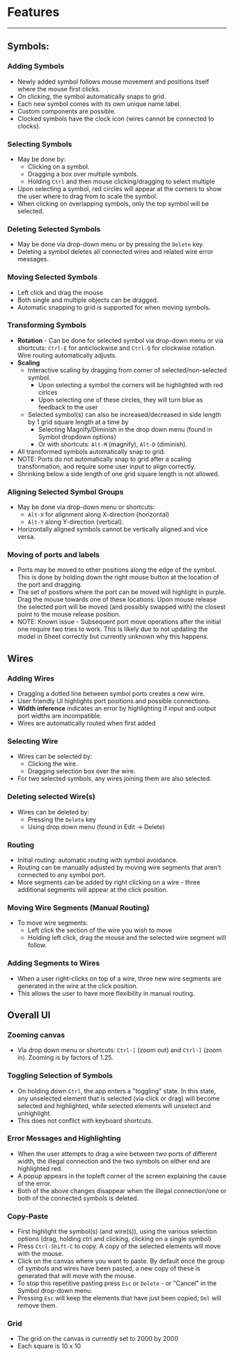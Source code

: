 # Features
--------

## Symbols:

### Adding Symbols
- Newly added symbol follows mouse movement and positions itself where the mouse first clicks.  
- On clicking, the symbol automatically snaps to grid.
- Each new symbol comes with its own unique name label.
- Custom components are possible.
- Clocked symbols have the clock icon (wires cannot be connected to clocks).

### Selecting Symbols
- May be done by: 
    - Clicking on a symbol.
    - Dragging a box over multiple symbols.
    - Holding `Ctrl` and then mouse clicking/dragging to select multiple
- Upon selecting a symbol, red circles will appear at the corners to show the user where to drag from to scale the symbol.
- When clicking on overlapping symbols, only the top symbol will be selected.

### Deleting Selected Symbols
- May be done via drop-down menu or by pressing the `Delete` key.
- Deleting a symbol deletes all connected wires and related wire error messages.

### Moving Selected Symbols
- Left click and drag the mouse
- Both single and multiple objects can be dragged.
- Automatic snapping to grid is supported for when moving symbols.

### Transforming Symbols
- **Rotation** - Can be done for selected symbol via drop-down menu or via shortcuts: `Ctrl-E` for anticlockwise and `Ctrl-Q` for clockwise rotation. Wire routing automatically adjusts.
- **Scaling** 
    - Interactive scaling by dragging from corner of selected/non-selected symbol.
        - Upon selecting a symbol the corners will be highlighted with red cirlces
        - Upon selecting one of these circles, they will turn blue as feedback to the user
    - Selected symbol(s) can also be increased/decreased in side length by 1 grid square length at a time by
        - Selecting Magnify/Diminish in the drop down menu (found in Symbol dropdown options)
        - Or with shortcuts: `Alt-M` (magnify), `Alt-D` (diminish).
- All transformed symbols automatically snap to grid. 
- NOTE: Ports do not automatically snap to grid after a scaling transformation, and require some user input to align correctly.
- Shrinking below a side length of one grid square length is not allowed.

### Aligning Selected Symbol Groups
- May be done via drop-down menu or shortcuts:
    - `Alt-X` for alignment along X-direction (horizontal)
    - `Alt-Y` along Y-direction (vertical). 
- Horizontally aligned symbols cannot be vertically aligned and vice versa.

### Moving of ports and labels
- Ports may be moved to other positions along the edge of the symbol. This is done by holding down the right mouse button at the location of the port and dragging.
- The set of postions where the port can be moved will highlight in purple. Drag the mouse towards one of these locations. Upon mouse release the selected port will be moved (and possibly swapped with) the closest point to the mouse release position. 
- NOTE: Known issue - Subsequent port move operations after the initial one require two tries to work. This is likely due to not updating the model in Sheet correctly but currently unknown why this happens.

## Wires

### Adding Wires
- Dragging a dotted line between symbol ports creates a new wire.
- User friendly UI highlights port positions and possible connections.
- **Width inference** indicates an error by highlighting if input and output port widths are incompatible.
- Wires are automatically routed when first added

### Selecting Wire
- Wires can be selected by:
    - Clicking the wire.
    - Dragging selection box over the wire.
- For two selected symbols, any wires joining them are also selected.

### Deleting selected Wire(s)
- Wires can be deleted by:
    - Pressing the `Delete` key 
    - Using drop down menu (found in Edit -> Delete)

### Routing
- Initial routing: automatic routing with symbol avoidance.
- Routing can be manually adjusted by moving wire segments that aren't connected to any symbol port.
- More segments can be added by right clicking on a wire - three additional segments will appear at the click position.

### Moving Wire Segments (Manual Routing)
- To move wire segments:
    - Left click the section of the wire you wish to move
    - Holding left click, drag the mouse and the selected wire segment will follow.

### Adding Segments to Wires
- When a user right-clicks on top of a wire, three new wire segments are generated in the wire at the click position. 
- This allows the user to have more flexibility in manual routing.

## Overall UI

### Zooming canvas
- Via drop down menu or shortcuts: `Ctrl-[` (zoom out) and `Ctrl-]` (zoom in). Zooming is by factors of 1.25.

### Toggling Selection of Symbols
- On holding down `Ctrl`, the app enters a "toggling" state. In this state, any unselected element that is selected (via click or drag) will become selected and highlighted, while selected elements will unselect and unhighlight. 
- This does not conflict with keyboard shortcuts.

### Error Messages and Highlighting
- When the user attempts to drag a wire between two ports of different width, the illegal connection and the two symbols on either end are highlighted red.
- A popup appears in the topleft corner of the screen explaining the cause of the error.
- Both of the above changes disappear when the illegal connection/one or both of the connected symbols is deleted.

### Copy-Paste
- First highlight the symbol(s) (and wire(s)), using the various selection options (drag, holding ctrl and clicking, clicking on a single symbol)
- Press `Ctrl-Shift-C` to copy. A copy of the selected elements will move with the mouse.
- Click on the canvas where you want to paste. By default once the group of symbols and wires have been pasted, a new copy of these is generated that will move with the mouse.
- To stop this repetitive pasting press `Esc` or `Delete` - or "Cancel" in the Symbol drop-down menu.
- Pressing `Esc` will keep the elements that have just been copied; `Del` will remove them.

### Grid
- The grid on the canvas is currently set to 2000 by 2000
- Each square is 10 x 10